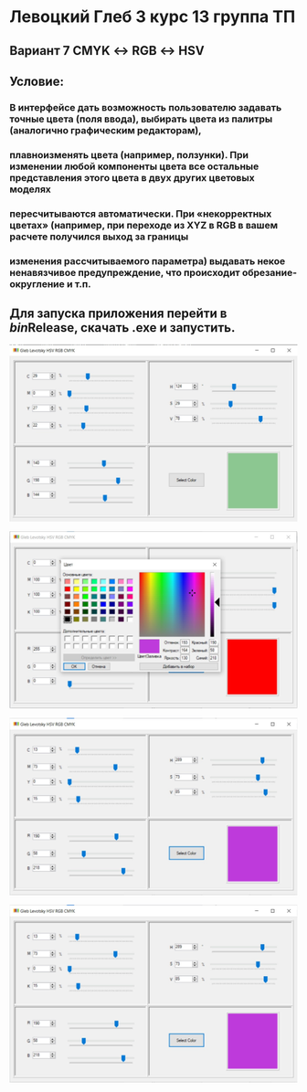 # Левоцкий Глеб 3 курс 13 группа ТП

## Вариант 7 CMYK ↔ RGB ↔ HSV

## Условие:

### В интерфейсе дать возможность пользователю задавать точные цвета (поля ввода), выбирать цвета из палитры (аналогично графическим редакторам),
### плавноизменять цвета (например, ползунки). При изменении любой компоненты цвета все остальные представления этого цвета в двух других цветовых моделях
### пересчитываются автоматически. При «некорректных цветах» (например, при переходе из XYZ в RGB в вашем расчете получился выход за границы
### изменения рассчитываемого параметра) выдавать некое ненавязчивое предупреждение, что происходит обрезание-округление и т.п.
## Для запуска приложения перейти в *bin*Release, скачать .exe и запустить.

![](https://github.com/GlebLevotskiy/KG_LAB1/blob/master/KG_LAB1/Resourses/Images/1.jpg)

![](https://github.com/GlebLevotskiy/KG_LAB1/blob/master/KG_LAB1/Resourses/Images/2.jpg)

![](https://github.com/GlebLevotskiy/KG_LAB1/blob/master/KG_LAB1/Resourses/Images/3.jpg)

![](https://github.com/GlebLevotskiy/KG_LAB1/blob/master/KG_LAB1/Resourses/Images/4.jpg)
